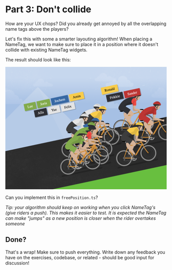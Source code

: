 # Part 3: Don't collide

How are your UX chops? Did you already get annoyed by all the overlapping name tags above the players?

Let's fix this with some a smarter layouting algorithm! When placing a NameTag, we want to make sure to place it in a position where it doesn't collide with existing NameTag widgets.

The result should look like this:

![screenshot](mountain.png)

Can you implement this in `freePosition.ts`?

_Tip: your algorithm should keep on working when you click NameTag's (give riders a push). This makes it easier to test. It is expected the NameTag can make "jumps" as a new position is closer when the rider overtakes someone_

## Done?

That's a wrap! Make sure to push everything. Write down any feedback you have on the exercises, codebase, or related - should be good input for discussion!
